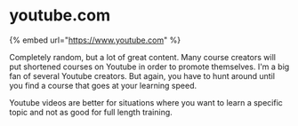 # youtube.com

{% embed url="https://www.youtube.com" %}

Completely random, but a lot of great content.  Many course creators will put shortened courses on Youtube in order to promote themselves.  I'm a big fan of several Youtube creators.  But again, you have to hunt around until you find a course that goes at your learning speed.

Youtube videos are better for situations where you want to learn a specific topic and not as good for full length training.
